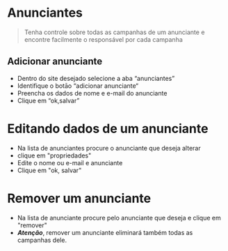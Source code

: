 # Anunciantes
> Tenha controle sobre todas as campanhas de um anunciante e encontre facilmente o responsável por cada campanha
 
## Adicionar anunciante
* Dentro do site desejado selecione a aba “anunciantes”
* Identifique o botāo “adicionar anunciante“
* Preencha os dados de nome e e-mail do anunciante
* Clique em “ok,salvar”

# Editando dados de um anunciante
* Na lista de anunciantes procure o anunciante que deseja alterar
* clique em "propriedades"
* Edite o nome ou e-mail e anunciante
* Clique em "ok, salvar"

# Remover um anunciante
* Na lista de anunciante procure pelo anunciante que deseja e clique em "remover"
* ***Atenção***, remover um anunciante eliminará também todas as campanhas dele.
